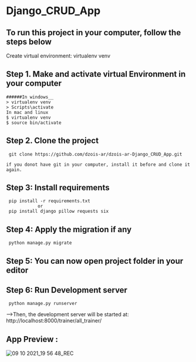 # Django_CRUD_App

To run this project in your computer, follow the steps below
-------------------------------------------------------------

Create virtual environment: virtualenv venv

Step 1. Make and activate virtual Environment in your computer
-------------------------------------------------------------
    ######In windows__
    > virtualenv venv
    > Scripts\activate
    In mac and linux
    $ virtualenv venv 
    $ source bin/activate

Step 2. Clone the project
-------------------------------------------------------------
     git clone https://github.com/dzois-ar/dzois-ar-Django_CRUD_App.git
 
    if you donot have git in your computer, install it before and clone it again.

Step 3: Install requirements  
-------------------------------------------------------------
     pip install -r requirements.txt
                or 
     pip install django pillow requests six

Step 4: Apply the migration if any
-------------------------------------------------------------
     python manage.py migrate


Step 5: You can now open project folder in your editor
-------------------------------------------------------------

Step 6: Run Development server
-------------------------------------------------------------
     python manage.py runserver

-->Then, the development server will be started at: http://localhost:8000/trainer/all_trainer/

App Preview :
-------------------------------------------------------------



![09 10 2021_19 56 48_REC](https://user-images.githubusercontent.com/80916754/136668342-e23928fd-fa49-4eba-b70b-6ca889570b2f.png)




